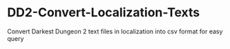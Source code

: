 # DD2-Convert-Localization-Texts
Convert Darkest Dungeon 2 text files in localization into csv format for easy query
